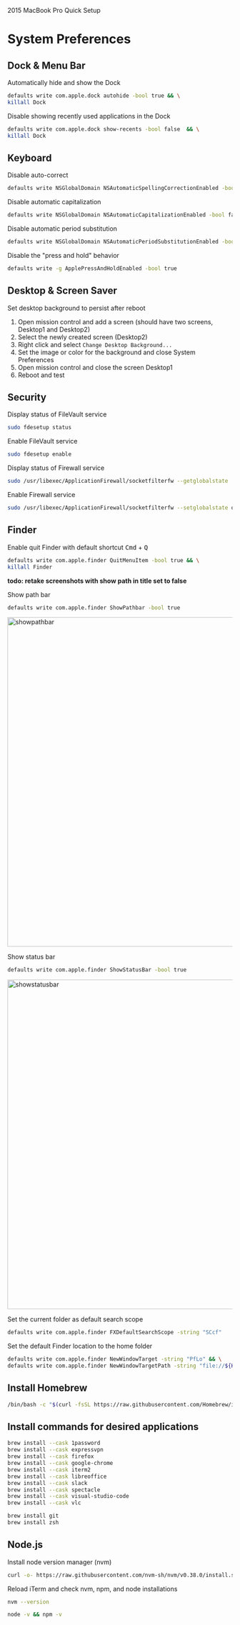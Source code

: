 2015 MacBook Pro Quick Setup

# System Preferences

## Dock & Menu Bar

Automatically hide and show the Dock
```sh
defaults write com.apple.dock autohide -bool true && \
killall Dock
```

Disable showing recently used applications in the Dock
```sh
defaults write com.apple.dock show-recents -bool false  && \
killall Dock
```

## Keyboard

Disable auto-correct
```sh
defaults write NSGlobalDomain NSAutomaticSpellingCorrectionEnabled -bool false
```

Disable automatic capitalization
```sh
defaults write NSGlobalDomain NSAutomaticCapitalizationEnabled -bool false
```

Disable automatic period substitution
```sh
defaults write NSGlobalDomain NSAutomaticPeriodSubstitutionEnabled -bool false
```

Disable the "press and hold" behavior
```sh
defaults write -g ApplePressAndHoldEnabled -bool true
```

## Desktop & Screen Saver

Set desktop background to persist after reboot

1. Open mission control and add a screen (should have two screens, Desktop1 and Desktop2)
2. Select the newly created screen (Desktop2)
3. Right click and select `Change Desktop Background...`
4. Set the image or color for the background and close System Preferences
5. Open mission control and close the screen Desktop1
6. Reboot and test

## Security

Display status of FileVault service
```sh
sudo fdesetup status
```

Enable FileVault service
```sh
sudo fdesetup enable
```

Display status of Firewall service
```sh
sudo /usr/libexec/ApplicationFirewall/socketfilterfw --getglobalstate
```

Enable Firewall service
```sh
sudo /usr/libexec/ApplicationFirewall/socketfilterfw --setglobalstate on
```

## Finder

Enable quit Finder with default shortcut
<kbd>Cmd</kbd> + <kbd>Q</kbd>
```sh
defaults write com.apple.finder QuitMenuItem -bool true && \
killall Finder
```
**todo: retake screenshots with show path in title set to false**

Show path bar
```sh
defaults write com.apple.finder ShowPathbar -bool true
```

<img width="738" alt="showpathbar" src="https://user-images.githubusercontent.com/52790569/148661175-921affd6-b7de-417e-911c-478c9aeee873.png">

Show status bar
```sh
defaults write com.apple.finder ShowStatusBar -bool true
```

<img width="738" alt="showstatusbar" src="https://user-images.githubusercontent.com/52790569/148661183-27fe6f16-6bc3-41e5-9d0e-0c8aa3898e4a.png">

Set the current folder as default search scope
```sh
defaults write com.apple.finder FXDefaultSearchScope -string "SCcf"
```

Set the default Finder location to the home folder
```sh
defaults write com.apple.finder NewWindowTarget -string "PfLo" && \
defaults write com.apple.finder NewWindowTargetPath -string "file://${HOME}"
```

## Install Homebrew

```sh
/bin/bash -c "$(curl -fsSL https://raw.githubusercontent.com/Homebrew/install/master/install.sh)"
```

## Install commands for desired applications

```sh
brew install --cask 1password
brew install --cask expressvpn
brew install --cask firefox
brew install --cask google-chrome
brew install --cask iterm2
brew install --cask libreoffice
brew install --cask slack
brew install --cask spectacle
brew install --cask visual-studio-code
brew install --cask vlc

brew install git
brew install zsh
```

## Node.js

Install node version manager (nvm)

```sh
curl -o- https://raw.githubusercontent.com/nvm-sh/nvm/v0.38.0/install.sh | bash
```

Reload iTerm and check nvm, npm, and node installations

```sh
nvm --version
```

```sh
node -v && npm -v
```
